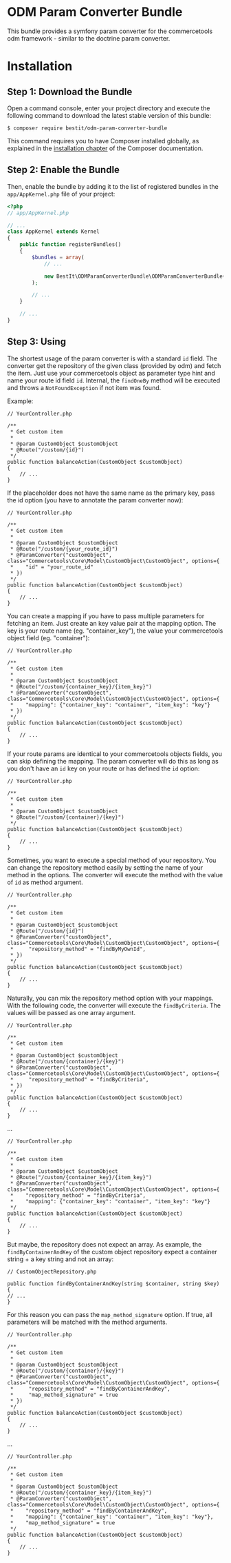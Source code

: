 # ODM Param Converter Bundle

This bundle provides a symfony param converter for the commercetools odm framework - similar to the doctrine param converter. 

Installation
============

Step 1: Download the Bundle
---------------------------

Open a command console, enter your project directory and execute the
following command to download the latest stable version of this bundle:

```console
$ composer require bestit/odm-param-converter-bundle
```

This command requires you to have Composer installed globally, as explained
in the [installation chapter](https://getcomposer.org/doc/00-intro.md)
of the Composer documentation.

Step 2: Enable the Bundle
-------------------------

Then, enable the bundle by adding it to the list of registered bundles
in the `app/AppKernel.php` file of your project:

```php
<?php
// app/AppKernel.php

// ...
class AppKernel extends Kernel
{
    public function registerBundles()
    {
        $bundles = array(
            // ...

            new BestIt\ODMParamConverterBundle\ODMParamConverterBundle(),
        );

        // ...
    }

    // ...
}
```

Step 3: Using
-------------------------

The shortest usage of the param converter is with a standard `id` field. The converter get the repository of the given class (provided by odm)
and fetch the item. Just use your commercetools object as parameter type hint and name your route id field `id`.
Internal, the `findOneBy` method will be executed and throws a `NotFoundException` if not item was found.

Example:
```
// YourController.php

/**
 * Get custom item
 *
 * @param CustomObject $customObject
 * @Route("/custom/{id}")
 */
public function balanceAction(CustomObject $customObject)
{
    // ...
}
```

If the placeholder does not have the same name as the primary key, pass the id option (you have to annotate the param converter now):

```
// YourController.php

/**
 * Get custom item
 *
 * @param CustomObject $customObject
 * @Route("/custom/{your_route_id}")
 * @ParamConverter("customObject", class="Commercetools\Core\Model\CustomObject\CustomObject", options={
 *    "id" = "your_route_id"
 * }) 
 */
public function balanceAction(CustomObject $customObject)
{
    // ...
}
```

You can create a mapping if you have to pass multiple parameters for fetching an item. Just create an key value pair
at the mapping option. The key is your route name (eg. "container_key"), the value your commercetools object field (eg. "container"):

```
// YourController.php

/**
 * Get custom item
 *
 * @param CustomObject $customObject
 * @Route("/custom/{container_key}/{item_key}")
 * @ParamConverter("customObject", class="Commercetools\Core\Model\CustomObject\CustomObject", options={
 *    "mapping": {"container_key": "container", "item_key": "key"}
 * }) 
 */
public function balanceAction(CustomObject $customObject)
{
    // ...
}
```

If your route params are identical to your commercetools objects fields, you can skip defining the mapping. The param converter will do this
as long as you don't have an `id` key on your route or has defined the `id` option:

```
// YourController.php

/**
 * Get custom item
 *
 * @param CustomObject $customObject
 * @Route("/custom/{container}/{key}")
 */
public function balanceAction(CustomObject $customObject)
{
    // ...
}
```

Sometimes, you want to execute a special method of your repository. You can change the repository method easily by setting
the name of your method in the options. The converter will execute the method with the value of `id` as method argument.

```
// YourController.php

/**
 * Get custom item
 *
 * @param CustomObject $customObject
 * @Route("/custom/{id}")
 * @ParamConverter("customObject", class="Commercetools\Core\Model\CustomObject\CustomObject", options={
 *     "repository_method" = "findByMyOwnId",
 * }) 
 */
public function balanceAction(CustomObject $customObject)
{
    // ...
}
```

Naturally, you can mix the repository method option with your mappings. With the following code, the converter will execute
the `findByCriteria`. The values will be passed as one array argument.

```
// YourController.php

/**
 * Get custom item
 *
 * @param CustomObject $customObject
 * @Route("/custom/{container}/{key}")
 * @ParamConverter("customObject", class="Commercetools\Core\Model\CustomObject\CustomObject", options={
 *     "repository_method" = "findByCriteria",
 * }) 
 */
public function balanceAction(CustomObject $customObject)
{
    // ...
}
```

... 

```
// YourController.php

/**
 * Get custom item
 *
 * @param CustomObject $customObject
 * @Route("/custom/{container_key}/{item_key}")
 * @ParamConverter("customObject", class="Commercetools\Core\Model\CustomObject\CustomObject", options={
 *    "repository_method" = "findByCriteria",
 *    "mapping": {"container_key": "container", "item_key": "key"}
 */
public function balanceAction(CustomObject $customObject)
{
    // ...
}
```

But maybe, the repository does not expect an array. As example, the `findByContainerAndKey` of the custom object repository
expect a container string + a key string and not an array:

```
// CustomObjectRepository.php

public function findByContainerAndKey(string $container, string $key)
{
// ...
}
```

For this reason you can pass the `map_method_signature` option. If true, all parameters will be matched with the method arguments.

```
// YourController.php

/**
 * Get custom item
 *
 * @param CustomObject $customObject
 * @Route("/custom/{container}/{key}")
 * @ParamConverter("customObject", class="Commercetools\Core\Model\CustomObject\CustomObject", options={
 *     "repository_method" = "findByContainerAndKey",
 *     "map_method_signature" = true
 * }) 
 */
public function balanceAction(CustomObject $customObject)
{
    // ...
}
```

... 

```
// YourController.php

/**
 * Get custom item
 *
 * @param CustomObject $customObject
 * @Route("/custom/{container_key}/{item_key}")
 * @ParamConverter("customObject", class="Commercetools\Core\Model\CustomObject\CustomObject", options={
 *    "repository_method" = "findByContainerAndKey",
 *    "mapping": {"container_key": "container", "item_key": "key"},
 *    "map_method_signature" = true
 */
public function balanceAction(CustomObject $customObject)
{
    // ...
}
```